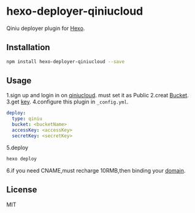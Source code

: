 # hexo-deployer-qiniucloud
Qiniu deployer plugin for [Hexo](http://hexo.io/).

## Installation
```bash
npm install hexo-deployer-qiniucloud --save
```

## Usage
1.sign up and login in on [qiniucloud](https://portal.qiniu.com/signup/choice).
must set it as Public
2.creat [Bucket](https://portal.qiniu.com/bucket/create).
3.get [key](https://portal.qiniu.com/user/key).
4.configure this plugin in `_config.yml`.
```yaml
deploy:
  type: qiniu
  bucket: <bucketName>
  accessKey: <accessKey>
  secretKey: <secretKey>
```
5.deploy
```bash
hexo deploy
```

6.if you need CNAME,must recharge 10RMB,then binding your [domain](https://portal.qiniu.com/domain/create).

## License
MIT
